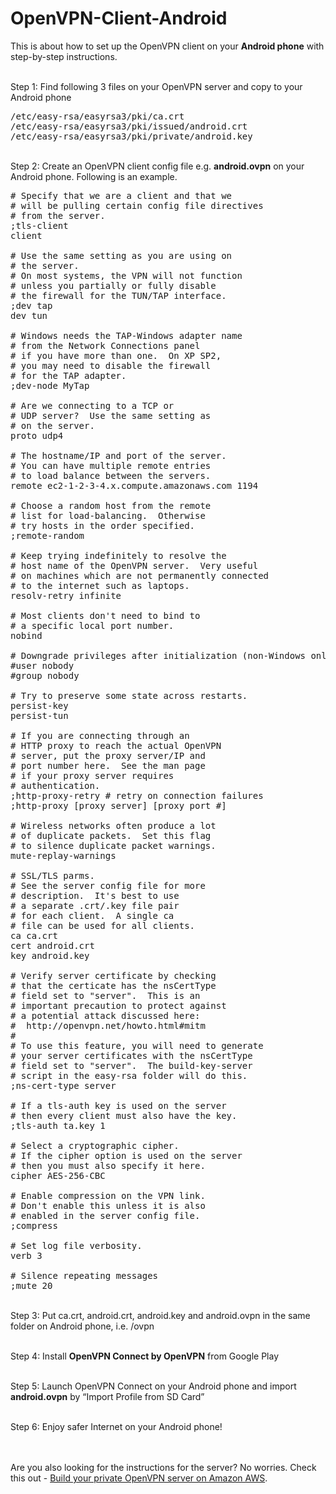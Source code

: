 # OpenVPN-Client-Android
<p>This is about how to set up the OpenVPN client on your <b>Android phone</b> with step-by-step instructions.</p>


<p><br>Step 1: Find following 3 files on your OpenVPN server and copy to your Android phone</p>

<pre>
/etc/easy-rsa/easyrsa3/pki/ca.crt
/etc/easy-rsa/easyrsa3/pki/issued/android.crt
/etc/easy-rsa/easyrsa3/pki/private/android.key
</pre>

<p><br>Step 2: Create an OpenVPN client config file e.g. <b>android.ovpn</b> on your Android phone. Following is an example.</p>

<pre>
# Specify that we are a client and that we
# will be pulling certain config file directives
# from the server.
;tls-client
client

# Use the same setting as you are using on
# the server.
# On most systems, the VPN will not function
# unless you partially or fully disable
# the firewall for the TUN/TAP interface.
;dev tap
dev tun

# Windows needs the TAP-Windows adapter name
# from the Network Connections panel
# if you have more than one.  On XP SP2,
# you may need to disable the firewall
# for the TAP adapter.
;dev-node MyTap

# Are we connecting to a TCP or
# UDP server?  Use the same setting as
# on the server.
proto udp4

# The hostname/IP and port of the server.
# You can have multiple remote entries
# to load balance between the servers.
remote ec2-1-2-3-4.x.compute.amazonaws.com 1194

# Choose a random host from the remote
# list for load-balancing.  Otherwise
# try hosts in the order specified.
;remote-random

# Keep trying indefinitely to resolve the
# host name of the OpenVPN server.  Very useful
# on machines which are not permanently connected
# to the internet such as laptops.
resolv-retry infinite

# Most clients don't need to bind to
# a specific local port number.
nobind

# Downgrade privileges after initialization (non-Windows only)
#user nobody
#group nobody

# Try to preserve some state across restarts.
persist-key
persist-tun

# If you are connecting through an
# HTTP proxy to reach the actual OpenVPN
# server, put the proxy server/IP and
# port number here.  See the man page
# if your proxy server requires
# authentication.
;http-proxy-retry # retry on connection failures
;http-proxy [proxy server] [proxy port #]

# Wireless networks often produce a lot
# of duplicate packets.  Set this flag
# to silence duplicate packet warnings.
mute-replay-warnings

# SSL/TLS parms.
# See the server config file for more
# description.  It's best to use
# a separate .crt/.key file pair
# for each client.  A single ca
# file can be used for all clients.
ca ca.crt
cert android.crt
key android.key

# Verify server certificate by checking
# that the certicate has the nsCertType
# field set to "server".  This is an
# important precaution to protect against
# a potential attack discussed here:
#  http://openvpn.net/howto.html#mitm
#
# To use this feature, you will need to generate
# your server certificates with the nsCertType
# field set to "server".  The build-key-server
# script in the easy-rsa folder will do this.
;ns-cert-type server

# If a tls-auth key is used on the server
# then every client must also have the key.
;tls-auth ta.key 1

# Select a cryptographic cipher.
# If the cipher option is used on the server
# then you must also specify it here.
cipher AES-256-CBC

# Enable compression on the VPN link.
# Don't enable this unless it is also
# enabled in the server config file.
;compress

# Set log file verbosity.
verb 3

# Silence repeating messages
;mute 20
</pre>

<p><br>Step 3: Put ca.crt, android.crt, android.key and android.ovpn in the same folder on Android phone, i.e. /ovpn</p>

<p><br>Step 4: Install <b>OpenVPN Connect by OpenVPN</b> from Google Play</p>

<p><br>Step 5: Launch OpenVPN Connect on your Android phone and import <b>android.ovpn</b> by “Import Profile from SD Card”</p>

<p><br>Step 6: Enjoy safer Internet on your Android phone!</p>


<p><br><br>Are you also looking for the instructions for the server? No worries. Check this out - <a href="https://github.com/fredmeng/OpenVPN-Server" target="_blank">Build your private OpenVPN server on Amazon AWS</a>. </p>
